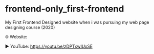 # frontend-only_first-frontend
My First Frontend Designed website when i was pursuing my web page designing course (2020)

🌐 Website: 

▶️ YouTube: https://youtu.be/zDPTxwIUxSE